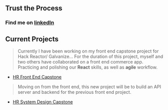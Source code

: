 ## Trust the Process

### Find me on [linkedIn](https://www.linkedin.com/in/3derekmason/) 

## Current Projects
> Currently I have been working on my front end capstone project for Hack Reactor/ Galvanize...
> For the duration of this project, myself and two others have collaborated on a front end commerce app.
> Practicing and polishing our **React** skills, as well as **agile** workflow.
* [HR Front End Capstone](https://github.com/IslandBois/FEC)

> Moving on from the front end, this new project will be to build an API server and backend for the previous front end project.
* [HR System Design Capstone](https:github.com)
